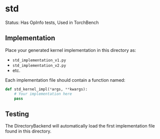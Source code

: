 # std

Status: Has OpInfo tests, Used in TorchBench

## Implementation

Place your generated kernel implementation in this directory as:
- `std_implementation_v1.py`
- `std_implementation_v2.py`
- etc.

Each implementation file should contain a function named:
```python
def std_kernel_impl(*args, **kwargs):
    # Your implementation here
    pass
```

## Testing

The DirectoryBackend will automatically load the first implementation file found in this directory.
